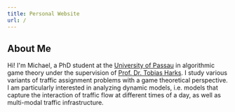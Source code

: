 ```yaml
---
title: Personal Website
url: /
---
```


## About Me

Hi!
I'm Michael, a PhD student at the [University of Passau](https://uni-passau.de/en) in algorithmic game theory under the supervision of [Prof. Dr. Tobias Harks](https://www.fim.uni-passau.de/en/mathopt/team).
I study various variants of traffic assignment problems with a game theoretical perspective.
I am particularly interested in analyzing dynamic models, i.e. models that capture the interaction of traffic flow at different times of a day,
as well as multi-modal traffic infrastructure. 





